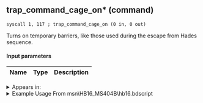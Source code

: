 ## trap_command_cage_on* (command)

`syscall 1, 117 ; trap_command_cage_on (0 in, 0 out)`

Turns on temporary barriers, like those used during the escape from Hades sequence.

#### Input parameters
| Name | Type | Description
|------|------|------------




<details>
	<summary>Appears in:</summary>
| filename | Entity (obj)
|----------|-------------
| msn\HB16_MS404B\hb16.bdscript       |           
| msn\HB16_MS404C\hb16.bdscript       |           
| msn\HB16_MS404D\hb16.bdscript       |           
| msn\HB24_CONFINE\hb24.bdscript       |           
| msn\HB24_CONFINE_2\hb24.bdscript       |           
| msn\HB25_CONFINE_1\hb25.bdscript       |           
| msn\HB25_CONFINE_2\hb25.bdscript       |           
| msn\HB25_CONFINE_3\hb25.bdscript       |           
| msn\HE05_MS102\he05.bdscript       |           
| msn\TT40_KINOKO_AXE\kino.bdscript       |           

</details>

<details>
	<summary>Example Usage From msn\HB16_MS404B\hb16.bdscript</summary>
```plaintext
L33:
 pushImm 21
 syscall 1, 37 ; trap_bg_show (1 in, 0 out)
 pushImm 8077
 syscall 4, 4 ; trap_mission_information (1 in, 0 out)
 syscall 1, 117 ; trap_command_cage_on (0 in, 0 out)
 jmp L65
```
</details>

